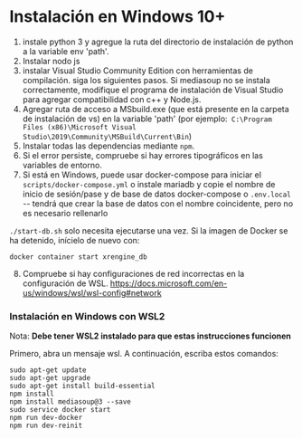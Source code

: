 # Instalación en Windows 10+

1.  instale python 3 y agregue la ruta del directorio de instalación de python a la variable env 'path'.
2.  Instalar nodo js
3.  instalar Visual Studio Community Edition con herramientas de compilación. siga los siguientes pasos.
    Si mediasoup no se instala correctamente, modifique el programa de instalación de Visual Studio para
    agregar compatibilidad con c++ y Node.js.
4.  Agregar ruta de acceso a MSbuild.exe (que está presente en la carpeta de instalación de vs)
    en la variable 'path' (por ejemplo:`  C:\Program Files (x86)\Microsoft Visual Studio\2019\Community\MSBuild\Current\Bin `)
5.  Instalar todas las dependencias mediante `npm`.
6.  Si el error persiste, compruebe si hay errores tipográficos en las variables de entorno.
7.  Si está en Windows, puede usar docker-compose para iniciar el `scripts/docker-compose.yml`
    o instale mariadb y copie el nombre de inicio de sesión/pase y de base de datos
    docker-compose o `.env.local` -- tendrá que crear la base de datos con
    el nombre coincidente, pero no es necesario rellenarlo

`./start-db.sh` solo necesita ejecutarse una vez. Si la imagen de Docker se ha detenido,
inícielo de nuevo con:

    docker container start xrengine_db

8.  Compruebe si hay configuraciones de red incorrectas en la configuración de WSL.
    https://docs.microsoft.com/en-us/windows/wsl/wsl-config#network

### Instalación en Windows con WSL2

Nota: **Debe tener WSL2 instalado para que estas instrucciones funcionen**

Primero, abra un mensaje wsl. A continuación, escriba estos comandos:

    sudo apt-get update
    sudo apt-get upgrade
    sudo apt-get install build-essential
    npm install
    npm install mediasoup@3 --save
    sudo service docker start
    npm run dev-docker
    npm run dev-reinit
